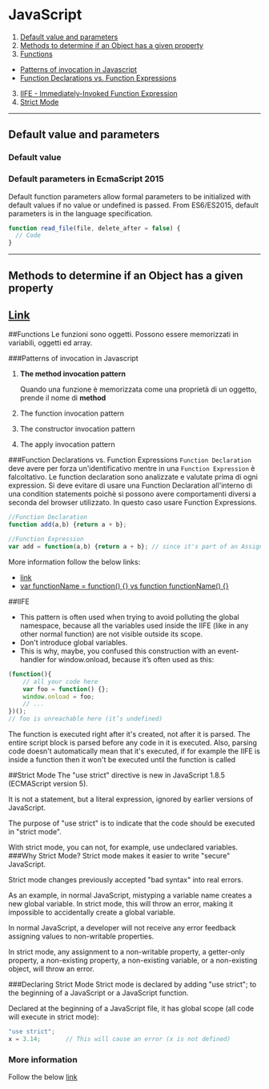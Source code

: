 # JavaScript
1. [Default value and parameters](#default-value-and-parameters)
2. [Methods to determine if an Object has a given property]()
2. [Functions](#functions)
 * [Patterns of invocation in Javascript](#patterns-of-invocation-in-javascript)
 * [Function Declarations vs. Function Expressions](#function-declarations-vs-function-expressions)
3. [IIFE - Immediately-Invoked Function Expression](#iife) 
4. [Strict Mode](#strict-mode)

--- 

## Default value and parameters
### Default value
### Default parameters in EcmaScript 2015
Default function parameters allow formal parameters to be initialized with default values if no value or undefined is passed.
From ES6/ES2015, default parameters is in the language specification.

``` javascript
function read_file(file, delete_after = false) {
  // Code
}
```
---
## Methods to determine if an Object has a given property
[Link](https://toddmotto.com/methods-to-determine-if-an-object-has-a-given-property/)
---

##Functions
Le funzioni sono oggetti. Possono essere memorizzati in variabili, oggetti ed array.

###Patterns of invocation in Javascript
 1. **The method invocation pattern**
 
    Quando una funzione è memorizzata come una proprietà di un oggetto, prende il nome di **method** 
 1. The function invocation pattern
 1. The constructor invocation pattern
 1. The apply invocation pattern

###Function Declarations vs. Function Expressions
`Function Declaration` deve avere per forza un'identificativo mentre in una `Function Expression` è falcoltativo.
Le function declaration sono analizzate e valutate prima di ogni expression.
Si deve evitare di usare una Function Declaration all'interno di una condition statements poichè si possono avere comportamenti diversi a seconda del browser utilizzato. In questo caso usare Function Expressions.

```javascript
//Function Declaration
function add(a,b) {return a + b};

//Function Expression
var add = function(a,b) {return a + b}; // since it's part of an AssignmentExpression
```
More information follow the below links:
- [link](https://javascriptweblog.wordpress.com/2010/07/06/function-declarations-vs-function-expressions/)
- [var functionName = function() {} vs function functionName() {}](http://stackoverflow.com/questions/336859/var-functionname-function-vs-function-functionname)

##IIFE
- This pattern is often used when trying to avoid polluting the global namespace, because all the variables used inside the IIFE (like in any other normal function) are not visible outside its scope.
- Don't introduce global variables.
- This is why, maybe, you confused this construction with an event-handler for window.onload, because it’s often used as this:
``` javascript
(function(){
    // all your code here
    var foo = function() {};
    window.onload = foo;
    // ...
})();
// foo is unreachable here (it’s undefined)
```
The function is executed right after it's created, not after it is parsed. The entire script block is parsed before any code in it is executed. Also, parsing code doesn't automatically mean that it's executed, if for example the IIFE is inside a function then it won't be executed until the function is called

##Strict Mode
The "use strict" directive is new in JavaScript 1.8.5 (ECMAScript version 5).

It is not a statement, but a literal expression, ignored by earlier versions of JavaScript.

The purpose of "use strict" is to indicate that the code should be executed in "strict mode".

With strict mode, you can not, for example, use undeclared variables.
###Why Strict Mode?
Strict mode makes it easier to write "secure" JavaScript.

Strict mode changes previously accepted "bad syntax" into real errors.

As an example, in normal JavaScript, mistyping a variable name creates a new global variable. In strict mode, this will throw an error, making it impossible to accidentally create a global variable.

In normal JavaScript, a developer will not receive any error feedback assigning values to non-writable properties.

In strict mode, any assignment to a non-writable property, a getter-only property, a non-existing property, a non-existing variable, or a non-existing object, will throw an error.

###Declaring Strict Mode
Strict mode is declared by adding "use strict"; to the beginning of a JavaScript or a JavaScript function.

Declared at the beginning of a JavaScript file, it has global scope (all code will execute in strict mode):
``` Javascript
"use strict";
x = 3.14;       // This will cause an error (x is not defined)
```

### More information
Follow the below  [link](http://www.w3schools.com/js/js_strict.asp) 
